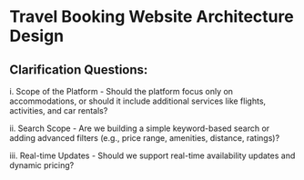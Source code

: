 # Travel Booking Website Architecture Design

## Clarification Questions: 

i. Scope of the Platform - Should the platform focus only on accommodations, or should it include additional services like flights, activities, and car rentals?

ii. Search Scope - Are we building a simple keyword-based search or adding advanced filters (e.g., price range, amenities, distance, ratings)?

iii. Real-time Updates - Should we support real-time availability updates and dynamic pricing?


